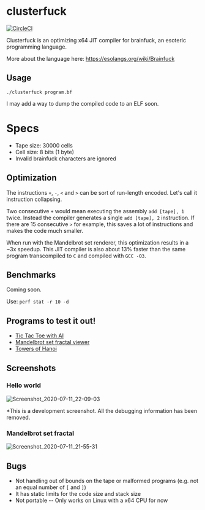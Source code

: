 # clusterfuck

[![CircleCI](https://circleci.com/gh/AXDOOMER/clusterfuck.svg?style=svg)](https://circleci.com/gh/AXDOOMER/clusterfuck)

Clusterfuck is an optimizing x64 JIT compiler for brainfuck, an esoteric programming language. 

More about the language here: https://esolangs.org/wiki/Brainfuck

## Usage

`./clusterfuck program.bf`

I may add a way to dump the compiled code to an ELF soon.

# Specs

* Tape size: 30000 cells
* Cell size: 8 bits (1 byte)
* Invalid brainfuck characters are ignored

## Optimization

The instructions `+`, `-`, `<` and `>` can be sort of run-length encoded. Let's call it instruction collapsing.

Two consecutive `+` would mean executing the assembly `add [tape], 1` twice. Instead the compiler generates a single `add [tape], 2` instruction. If there are 15 consecutive `>` for example, this saves a lot of instructions and makes the code much smaller.

When run with the Mandelbrot set renderer, this optimization results in a ~3x speedup. This JIT compiler is also about 13% faster than the same program transcompiled to `C` and compiled with `GCC -O3`.

## Benchmarks

Coming soon.

Use: `perf stat -r 10 -d`

## Programs to test it out!

* [Tic Tac Toe with AI](https://github.com/mitxela/bf-tic-tac-toe/blob/master/tictactoe.bf)
* [Mandelbrot set fractal viewer](https://github.com/frerich/brainfuck/blob/master/samples/mandelbrot.bf)
* [Towers of Hanoi](http://www.clifford.at/bfcpu/hanoi.bf)

## Screenshots

### Hello world

![Screenshot_2020-07-11_22-09-03](https://user-images.githubusercontent.com/6194072/87237366-76f49180-c3c3-11ea-89f7-126ac788e790.png)

\*This is a development screenshot. All the debugging information has been removed.

### Mandelbrot set fractal

![Screenshot_2020-07-11_21-55-31](https://user-images.githubusercontent.com/6194072/87237367-76f49180-c3c3-11ea-957c-b7f925b502ed.png)

## Bugs

* Not handling out of bounds on the tape or malformed programs (e.g. not an equal number of `[` and `]`)
* It has static limits for the code size and stack size
* Not portable -- Only works on Linux with a x64 CPU for now
